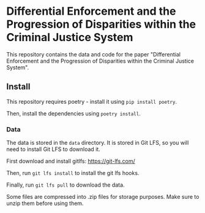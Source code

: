 # Differential Enforcement and the Progression of Disparities within the Criminal Justice System

This repository contains the data and code for the paper "Differential Enforcement and the Progression of Disparities within the Criminal Justice System".

## Install

This repository requires poetry - install it using `pip install poetry`.

Then, install the dependencies using `poetry install`.

### Data

The data is stored in the `data` directory. It is stored in Git LFS, so you will need to install Git LFS to download it.

First download and install gitlfs: https://git-lfs.com/

Then, run `git lfs install` to install the git lfs hooks.

Finally, run `git lfs pull` to download the data.

Some files are compressed into .zip files for storage purposes. Make sure to unzip them before using them.


